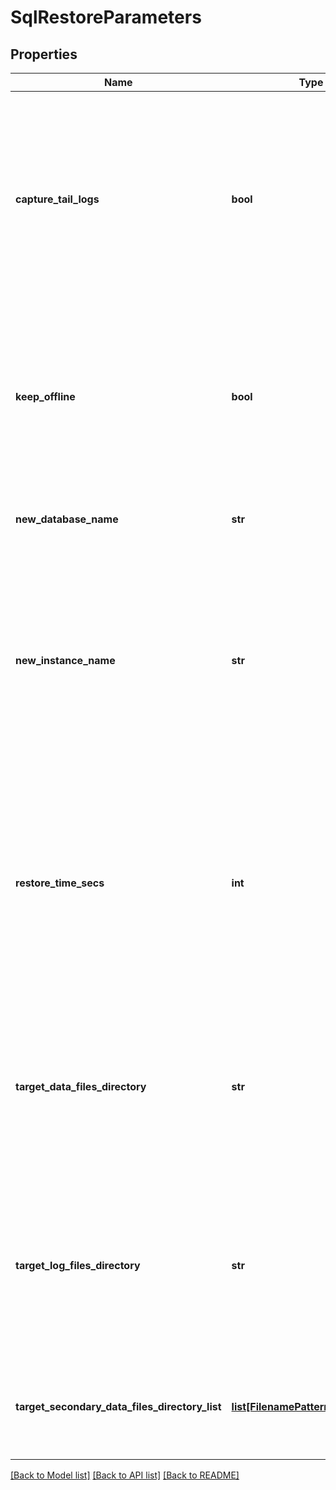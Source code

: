 # SqlRestoreParameters

## Properties
Name | Type | Description | Notes
------------ | ------------- | ------------- | -------------
**capture_tail_logs** | **bool** | Set this to true if tail logs are to be captured before the restore operation. This is only applicable if we are restoring the SQL database to its hosting Protection Source, and the database is not being renamed. | [optional] 
**keep_offline** | **bool** | Set this to true if we want to restore the database and do not want to bring it online after restore.  This is only applicable if we are restoring the database back to its original location. | [optional] 
**new_database_name** | **str** | Specifies optionally a new name for the restored database. | [optional] 
**new_instance_name** | **str** | Specifies an instance name of the SQL Server that should be restored. SQL application has many instances. Each instance has a unique name. One of the instances that should be restored must be set in this field. | [optional] 
**restore_time_secs** | **int** | Specifies the time in the past to which the SQL database needs to be restored. This allows for granular recovery of SQL databases. If this is not set, the SQL database will be restored from the full/incremental snapshot. | [optional] 
**target_data_files_directory** | **str** | Specifies the directory where to put the database data files. Missing directory will be automatically created. This field must be set if restoring to a different target host. | [optional] 
**target_log_files_directory** | **str** | Specifies the directory where to put the database log files. Missing directory will be automatically created. This field must be set if restoring to a different target host. | [optional] 
**target_secondary_data_files_directory_list** | [**list[FilenamePatternToDirectory]**](FilenamePatternToDirectory.md) | If this option is specified and the destination folders do not exist they will be automatically created. | [optional] 

[[Back to Model list]](../README.md#documentation-for-models) [[Back to API list]](../README.md#documentation-for-api-endpoints) [[Back to README]](../README.md)


